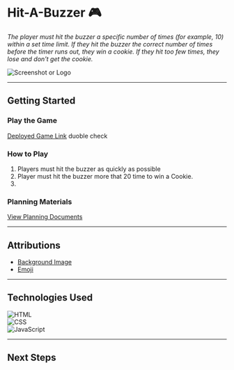 # Hit-A-Buzzer 🎮

_The player must hit the buzzer a specific number of times (for example, 10) within a set time limit. If they hit the buzzer the correct number of times before the timer runs out, they win a cookie. If they hit too few times, they lose and don't get the cookie._


![Screenshot or Logo](https://imgur.com/RirtEgL)  

----------

## Getting Started

### Play the Game


[Deployed Game Link](https://jassimhayat.github.io/Hit-A-Buzzer/) duoble check 

### How to Play

1. Players must hit the buzzer as quickly as possible 
2. Player must hit the buzzer more that 20 time to win a Cookie.
3. 

### Planning Materials

[View Planning Documents](https://trello.com/b/l2GmDYRX/my-project1-hangman)

----------

## Attributions

-   [Background Image](https://www.istockphoto.com/photo/word-brand-on-blue-background-gm868866930-144875825)
-   [Emoji](https://excellence-it.co.uk/insights/bring-up-emoji-window/#:~:text=Press%20Windows%20key%20%2B%20.,emoji%20panel%20will%20pop%20up.)

----------

## Technologies Used

![HTML](https://img.shields.io/badge/-HTML-E34F26?logo=html5&logoColor=white&style=flat-square)  
![CSS](https://img.shields.io/badge/-CSS-1572B6?logo=css3&logoColor=white&style=flat-square)  
![JavaScript](https://img.shields.io/badge/-JavaScript-F7DF1E?logo=javascript&logoColor=black&style=flat-square)

----------

## Next Steps
